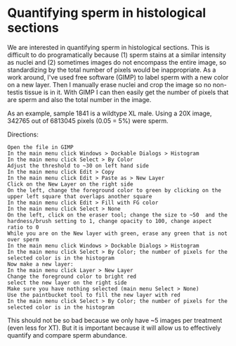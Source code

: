 # Quantifying sperm in histological sections

We are interested in quantifying sperm in histological sections. This is difficult to do programatically because (1) sperm stains at a similar intensity as nuclei and (2) sometimes images do not encompass the entire image, so standardizing by the total number of pixels would be inappropriate. As a work around, I've used free software (GIMP) to label sperm with a new color on a new layer. Then I manually erase nuclei and crop the image so no non-testis tissue is in it.  With GIMP I can then easily get the number of pixels that are sperm and also the total number in the image. 

As an example, sample 1841 is a wildtype XL male. Using a 20X image, 342765 out of 6813045 pixels (0.05 = 5%) were sperm. 

Directions:
```
Open the file in GIMP
In the main menu click Windows > Dockable Dialogs > Histogram
In the main menu click Select > By Color 
Adjust the threshold to ~30 on left hand side
In the main menu click Edit > Copy
In the main menu click Edit > Paste as > New Layer
Click on the New Layer on the right side
On the left, change the foreground color to green by clicking on the upper left square that overlaps another square
In the main menu click Edit > Fill with FG color
In the main menu click Select > None
On the left, click on the eraser tool; change the size to ~50  and the hardness/brush setting to 1, change opacity to 100, change aspect ratio to 0
While you are on the New layer with green, erase any green that is not over sperm
In the main menu click Windows > Dockable Dialogs > Histogram
In the main menu click Select > By Color; the number of pixels for the selected color is in the histogram
Now make a new layer:
In the main menu click Layer > New Layer
Change the foreground color to bright red
select the new layer on the right side
Make sure you have nothing selected (main menu Select > None)
Use the paintbucket tool to fill the new layer with red
In the main menu click Select > By Color; the number of pixels for the selected color is in the histogram
```

This should not be so bad because we only have ~5 images per treatment (even less for XT). But it is important because it will allow us to effectively quantify and compare sperm abundance.
